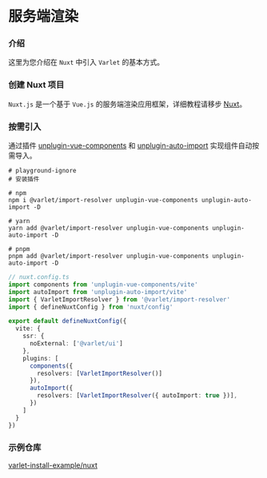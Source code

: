 # 服务端渲染

### 介绍

这里为您介绍在 `Nuxt` 中引入 `Varlet` 的基本方式。

### 创建 Nuxt 项目

`Nuxt.js` 是一个基于 `Vue.js` 的服务端渲染应用框架，详细教程请移步 [Nuxt](https://nuxt.com)。

### 按需引入

通过插件
[unplugin-vue-components](https://github.com/antfu/unplugin-vue-components) 和 
[unplugin-auto-import](https://github.com/antfu/unplugin-auto-import)
实现组件自动按需导入。

```shell
# playground-ignore
# 安装插件

# npm
npm i @varlet/import-resolver unplugin-vue-components unplugin-auto-import -D

# yarn
yarn add @varlet/import-resolver unplugin-vue-components unplugin-auto-import -D

# pnpm
pnpm add @varlet/import-resolver unplugin-vue-components unplugin-auto-import -D
```

```ts
// nuxt.config.ts
import components from 'unplugin-vue-components/vite'
import autoImport from 'unplugin-auto-import/vite'
import { VarletImportResolver } from '@varlet/import-resolver'
import { defineNuxtConfig } from 'nuxt/config'

export default defineNuxtConfig({
  vite: {
    ssr: {
      noExternal: ['@varlet/ui']
    },
    plugins: [
      components({
        resolvers: [VarletImportResolver()]
      }),
      autoImport({
        resolvers: [VarletImportResolver({ autoImport: true })],
      })
    ]
  }
})
```

### 示例仓库

[varlet-install-example/nuxt](https://github.com/varletjs/varlet-install-example/tree/main/nuxt)
